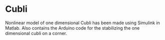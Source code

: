 # Cubli

Nonlinear model of one dimensional Cubli has been made using Simulink in Matlab. 
Also contains the Arduino code for the stabilizing the one dimensional cubli on a corner.
